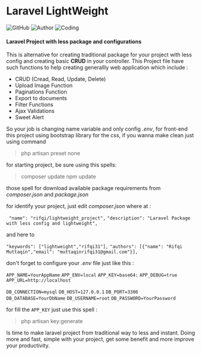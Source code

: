# Laravel LightWeight
![GitHub](https://img.shields.io/github/license/Rifqi31/lightweight.svg?style=popout-square) ![Author](https://img.shields.io/badge/Author-Rifqi%20Muttaqin-blueviolet.svg) ![Coding](https://img.shields.io/badge/Coding-Underconstruction-critical.svg)
#### Laravel Project with less package and configurations
This is alternative for creating traditional package for your project with less config and creating basic **CRUD** in your controller. This Project file have such functions to help creating generallly web application which include :

- CRUD (Cread, Read, Update, Delete)
- Upload Image Function
- Paginations Function
- Export to documents
- Filter Functions
- Ajax Validations
- Sweet Alert

So your job is changing name variable and only config *.env*, for front-end this project using bootstrap library for the css, if you wanna make clean just using command 
> php artisan preset none

for starting project, be sure using this spells:
> composer update
> npm update

those spell for download available package requirements from *composer.json* and *package.json*

for identify your project, just edit *composer.json* where at :

`` "name": "rifqi/lightweight_project",``
``"description": "Laravel Package with less config and lightweight",``

and here to

``"keywords": ["lightweight","rifqi31"],``
``"authors": [{"name": "Rifqi Muttaqin","email": "muttaqinrifqi31@gmail.com"}],``

don't forget to configure your *.env* file just like this :

``APP_NAME=YourAppName``
``APP_ENV=local``
``APP_KEY=base64:``
``APP_DEBUG=true``
``APP_URL=http://localhost``

``DB_CONNECTION=mysql``
``DB_HOST=127.0.0.1``
``DB_PORT=3306``
``DB_DATABASE=YourDbName``
``DB_USERNAME=root``
``DB_PASSWORD=YourPassword``

for fill the ``APP_KEY`` just use this spell :
> php artisan key:generate

Is time to make laravel project from traditional way to less and instant. Doing more and fast, simple with your project, get some benefit and more improve your productivity.